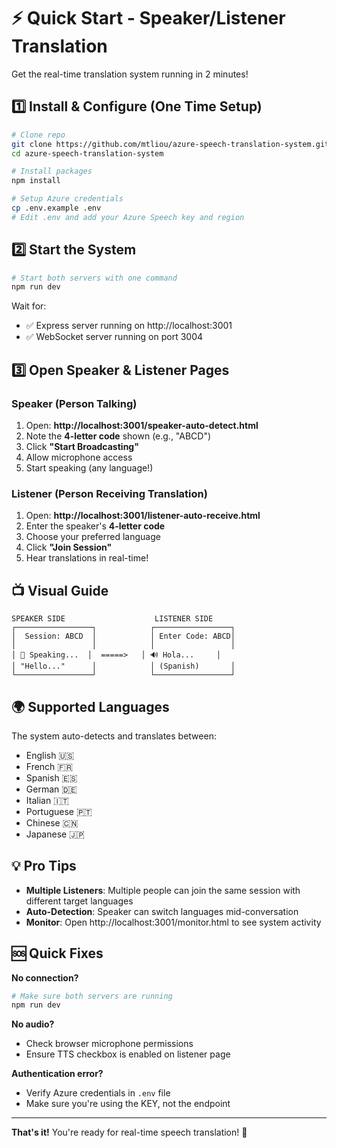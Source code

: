 # ⚡ Quick Start - Speaker/Listener Translation

Get the real-time translation system running in 2 minutes!

## 1️⃣ Install & Configure (One Time Setup)

```bash
# Clone repo
git clone https://github.com/mtliou/azure-speech-translation-system.git
cd azure-speech-translation-system

# Install packages
npm install

# Setup Azure credentials
cp .env.example .env
# Edit .env and add your Azure Speech key and region
```

## 2️⃣ Start the System

```bash
# Start both servers with one command
npm run dev
```

Wait for:
- ✅ Express server running on http://localhost:3001
- ✅ WebSocket server running on port 3004

## 3️⃣ Open Speaker & Listener Pages

### Speaker (Person Talking)
1. Open: **http://localhost:3001/speaker-auto-detect.html**
2. Note the **4-letter code** shown (e.g., "ABCD")
3. Click **"Start Broadcasting"**
4. Allow microphone access
5. Start speaking (any language!)

### Listener (Person Receiving Translation)
1. Open: **http://localhost:3001/listener-auto-receive.html**
2. Enter the speaker's **4-letter code**
3. Choose your preferred language
4. Click **"Join Session"**
5. Hear translations in real-time!

## 📺 Visual Guide

```
SPEAKER SIDE                    LISTENER SIDE
┌─────────────────┐            ┌─────────────────┐
│  Session: ABCD  │            │ Enter Code: ABCD│
│                 │            │                 │
│ 🎤 Speaking...  │  =====>   │ 🔊 Hola...     │
│ "Hello..."      │            │ (Spanish)       │
└─────────────────┘            └─────────────────┘
```

## 🌍 Supported Languages

The system auto-detects and translates between:
- English 🇺🇸
- French 🇫🇷
- Spanish 🇪🇸
- German 🇩🇪
- Italian 🇮🇹
- Portuguese 🇵🇹
- Chinese 🇨🇳
- Japanese 🇯🇵

## 💡 Pro Tips

- **Multiple Listeners**: Multiple people can join the same session with different target languages
- **Auto-Detection**: Speaker can switch languages mid-conversation
- **Monitor**: Open http://localhost:3001/monitor.html to see system activity

## 🆘 Quick Fixes

**No connection?**
```bash
# Make sure both servers are running
npm run dev
```

**No audio?**
- Check browser microphone permissions
- Ensure TTS checkbox is enabled on listener page

**Authentication error?**
- Verify Azure credentials in `.env` file
- Make sure you're using the KEY, not the endpoint

---

**That's it!** You're ready for real-time speech translation! 🎉